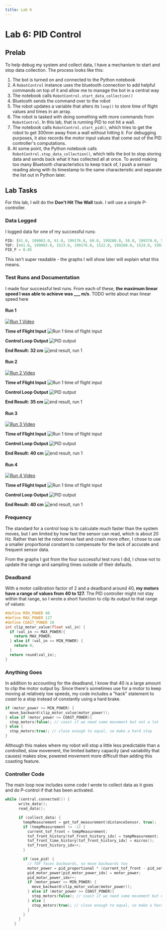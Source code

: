 ```yaml
---
title: Lab 6
---
```


# Lab 6: PID Control

## Prelab
To help debug my system and collect data, I have a mechanism to start and stop data collection. The process looks like this:

1. The bot is turned on and connected to the Python notebook
2. A `RobotControl` instance uses the bluetooth connection to add helpful commands on top of it and allow me to manage the bot in a central way
3. The notebook calls `RobotControl.start_data_collection()`
4. Bluetooth sends the command over to the robot
5. The robot updates a variable that alters its `loop()` to store time of flight values and times in an array.
6. The robot is tasked with doing something with more commands from `RobotControl`. In this lab, that is running PID to not hit a wall.
7. The notebook calls `RobotControl.start_pid()`, which tries to get the robot to get 300mm away from a wall without hitting it. For debugging purposes, it also records the motor input values that come out of the PID controller's computations.
8. At some point, the Python notebook calls `RobotControl.stop_data_collection()`, which tells the bot to stop storing data and sends back what it has collected all at once. To avoid making too many Bluetooth characteristics to keep track of, I push a sensor reading along with its timestamp to the same characteristic and separate the list out in Python later.

## Lab Tasks

For this lab, I will do the **Don't Hit The Wall** task. I will use a simple P-controller.

### Data Logged
I logged data for one of my successful runs:

```python
PID: [61.0, 199083.0, 61.0, 199176.0, 60.0, 199280.0, 58.0, 199378.0, 57.0, 199480.0, 54.0, 199589.0, 50.0, 199682.0, 46.0, 199792.0, 42.0, 199884.0, 37.0, 199999.0, 32.0, 200092.0, 26.0, 200207.0, 22.0, 200299.0, 18.0, 200397.0, 14.0, 200504.0, 11.0, 200598.0, 8.0, 200706.0, 6.0, 200803.0, 5.0, 200908.0, 5.0, 201003.0, 5.0, 201108.0, 0.0, 201203.0, 0.0, 201312.0, 0.0, 201408.0, 0.0, 201512.0, 0.0, 201605.0, 0.0, 201710.0, 0.0, 201805.0, 0.0, 0.0, 0.0, 0.0, 0.0, 0.0, 0.0, 0.0, 0.0, 0.0, 0.0, 0.0, 0.0, 0.0, 0.0, 0.0, 0.0, 0.0, 0.0, 0.0, 0.0, 0.0, 0.0, 0.0]
TOF: [441.0, 199083.0, 1523.0, 199176.0, 1522.0, 199280.0, 1524.0, 199378.0, 1510.0, 199480.0, 1479.0, 199589.0, 1440.0, 199682.0, 1380.0, 199792.0, 1318.0, 199884.0, 1236.0, 199999.0, 1148.0, 200092.0, 1042.0, 200207.0, 941.0, 200299.0, 836.0, 200397.0, 746.0, 200504.0, 670.0, 200598.0, 593.0, 200706.0, 531.0, 200803.0, 477.0, 200908.0, 439.0, 201003.0, 414.0, 201108.0, 406.0, 201203.0, 407.0, 201312.0, 406.0, 201408.0, 404.0, 201512.0, 402.0, 201605.0, 405.0, 201710.0, 404.0, 201805.0, 0.0, 0.0, 0.0, 0.0, 0.0, 0.0, 0.0, 0.0, 0.0, 0.0, 0.0, 0.0, 0.0, 0.0, 0.0, 0.0, 0.0, 0.0, 0.0, 0.0, 0.0, 0.0, 0.0, 0.0]
PID_P = 0.05
```

This isn't super readable - the graphs I will show later will explain what this means.

### Test Runs and Documentation
I made four successful test runs. From each of these, **the maximum linear speed I was able to achieve was ___ m/s**.
TODO write about max linear speed here

#### Run 1

[![Run 1 Video](http://img.youtube.com/vi/kPEfMuRnGjU/0.jpg)](http://www.youtube.com/watch?v=kPEfMuRnGjU)

**Time of Flight Input**
![Run 1 time of flight input](lab06_photos/run1/tof.png)

**Control Loop Output**
![PID output](lab06_photos/run1/pid.png)

**End Result: 32 cm**
![end result, run 1](lab06_photos/run1/run1.jpg)

#### Run 2
[![Run 2 Video](http://img.youtube.com/vi/hRZY0HmItu4/0.jpg)](http://www.youtube.com/watch?v=hRZY0HmItu4)

**Time of Flight Input**
![Run 1 time of flight input](lab06_photos/run2/tof.png)

**Control Loop Output**
![PID output](lab06_photos/run2/pid.png)

**End Result: 35 cm**
![end result, run 1](lab06_photos/run2/run2.jpg)

#### Run 3
[![Run 3 Video](http://img.youtube.com/vi/lt0hfkXV8lY/0.jpg)](http://www.youtube.com/watch?v=lt0hfkXV8lY)

**Time of Flight Input**
![Run 1 time of flight input](lab06_photos/run4/tof.png)

**Control Loop Output**
![PID output](lab06_photos/run4/pid.png)

**End Result: 40 cm**
![end result, run 1](lab06_photos/run4/run4.jpg)

#### Run 4
[![Run 4 Video](http://img.youtube.com/vi/a07Wd1iGDKc/0.jpg)](http://www.youtube.com/watch?v=J-4I9mYcd6c)

**Time of Flight Input**
![Run 1 time of flight input](lab06_photos/run4/tof.png)

**Control Loop Output**
![PID output](lab06_photos/run4/pid.png)

**End Result: 40 cm**
![end result, run 1](lab06_photos/run4/run4.jpg)

### Frequency
The standard for a control loop is to calculate much faster than the system moves, but I am limited by how fast the sensor can read, which is about 20 Hz. Rather than let the robot move fast and crash more often, I chose to use a smaller proportional constant to compensate for the lack of accurate and frequent sensor data.

From the graphs I got from the four successful test runs I did, I chose not to update the range and sampling times outside of their defaults.

### Deadband
With a motor calibration factor of 2 and a deadband around 40, **my motors have a range of values from 40 to 127.** The PID controller might not stay within that range, so I wrote a short function to clip its output to that range of values:

```cpp
#define MIN_POWER 40
#define MAX_POWER 127
#define COAST_POWER 10
int clip_motor_value(float val_in) {
  if (val_in >= MAX_POWER){
    return MAX_POWER;
  } else if (val_in <= MIN_POWER) {
    return 0;
  }
  return round(val_in);
}
```

### Anything Goes
In addition to accounting for the deadband, I know that 40 is a large amount to clip the motor output by. Since there's sometimes use for a motor to keep moving at relatively low speeds, my code includes a "hack" statement to *coast* to a stop instead of constantly using a hard brake.

```cpp
if (motor_power >= MIN_POWER) {
  move_backward(clip_motor_value(motor_power));
} else if (motor_power >= COAST_POWER){
  stop_motors(false); // coast if we need some movement but not a lot
} else {
  stop_motors(true); // close enough to equal, so make a hard stop
}
```

Although this makes where my robot will stop a little less predictable than a controlled, slow movement, the limited battery capacity (and variability that causes) makes slow, powered movement more difficult than adding this coasting feature.

### Controller Code
The main loop now includes some code I wrote to collect data as it goes and do P-control if that has been activated.

```cpp
while (central.connected()) {
      write_data();
      read_data();

      if (collect_data) {
        tempMeasurement = get_tof_measurement(distanceSensor, true);
        if (tempMeasurement != -1) {
          current_tof_front = tempMeasurement;
          tof_front_history[tof_front_history_idx] = tempMeasurement;
          tof_front_time_history[tof_front_history_idx] = micros();
          tof_front_history_idx++;
        }

        if (use_pid) {
          // TOF faces backwards, so move backwards too
          motor_power = pid_proportional * (current_tof_front - pid_setpoint);
          pid_motor_power[pid_motor_power_idx] = motor_power;
          pid_motor_power_idx++;
          if (motor_power >= MIN_POWER) {
            move_backward(clip_motor_value(motor_power));
          } else if (motor_power >= COAST_POWER){
            stop_motors(false); // coast if we need some movement but not a lot
          } else {
            stop_motors(true); // close enough to equal, so make a hard stop
          }
        }
      }
    }
```





